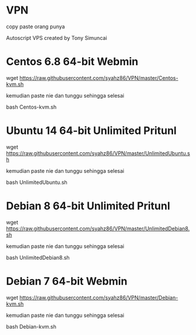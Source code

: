 # VPN
copy paste orang punya

Autoscript VPS created by Tony Simuncai

# Centos 6.8 64-bit Webmin

 wget https://raw.githubusercontent.com/syahz86/VPN/master/Centos-kvm.sh

kemudian paste nie dan tunggu sehingga selesai

 bash Centos-kvm.sh



# Ubuntu 14 64-bit Unlimited Pritunl

 wget https://raw.githubusercontent.com/syahz86/VPN/master/UnlimitedUbuntu.sh

kemudian paste nie dan tunggu sehingga selesai 

 bash UnlimitedUbuntu.sh


# Debian 8 64-bit Unlimited Pritunl

 wget https://raw.githubusercontent.com/syahz86/VPN/master/UnlimitedDebian8.sh

kemudian paste nie dan tunggu sehingga selesai

 bash UnlimitedDebian8.sh

# Debian 7 64-bit Webmin

 wget https://raw.githubusercontent.com/syahz86/VPN/master/Debian-kvm.sh
 
kemudian paste nie dan tunggu sehingga selesai

 bash Debian-kvm.sh

